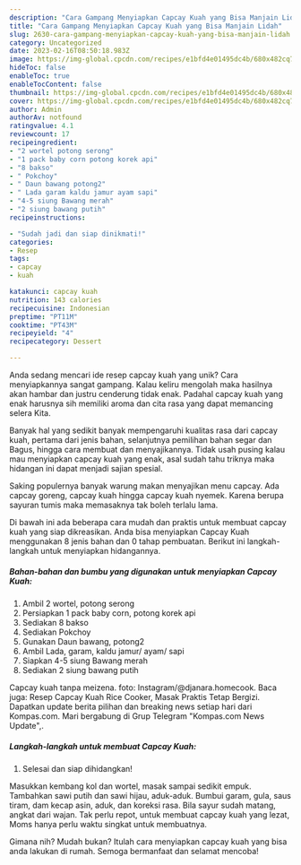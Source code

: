 ```yaml
---
description: "Cara Gampang Menyiapkan Capcay Kuah yang Bisa Manjain Lidah"
title: "Cara Gampang Menyiapkan Capcay Kuah yang Bisa Manjain Lidah"
slug: 2630-cara-gampang-menyiapkan-capcay-kuah-yang-bisa-manjain-lidah
category: Uncategorized
date: 2023-02-16T08:50:18.983Z
image: https://img-global.cpcdn.com/recipes/e1bfd4e01495dc4b/680x482cq70/capcay-kuah-foto-resep-utama.jpg
hideToc: false
enableToc: true
enableTocContent: false
thumbnail: https://img-global.cpcdn.com/recipes/e1bfd4e01495dc4b/680x482cq70/capcay-kuah-foto-resep-utama.jpg
cover: https://img-global.cpcdn.com/recipes/e1bfd4e01495dc4b/680x482cq70/capcay-kuah-foto-resep-utama.jpg
author: Admin
authorAv: notfound
ratingvalue: 4.1
reviewcount: 17
recipeingredient:
- "2 wortel potong serong"
- "1 pack baby corn potong korek api"
- "8 bakso"
- " Pokchoy"
- " Daun bawang potong2"
- " Lada garam kaldu jamur ayam sapi"
- "4-5 siung Bawang merah"
- "2 siung bawang putih"
recipeinstructions:

- "Sudah jadi dan siap dinikmati!"
categories:
- Resep
tags:
- capcay
- kuah

katakunci: capcay kuah 
nutrition: 143 calories
recipecuisine: Indonesian
preptime: "PT11M"
cooktime: "PT43M"
recipeyield: "4"
recipecategory: Dessert

---
```





Anda sedang mencari ide resep capcay kuah yang unik? Cara menyiapkannya sangat gampang. Kalau keliru mengolah maka hasilnya akan hambar dan justru cenderung tidak enak. Padahal capcay kuah yang enak harusnya sih memiliki aroma dan cita rasa yang dapat memancing selera Kita.





Banyak hal yang sedikit banyak mempengaruhi kualitas rasa dari capcay kuah, pertama dari jenis bahan, selanjutnya pemilihan bahan segar dan Bagus, hingga cara membuat dan menyajikannya. Tidak usah pusing kalau mau menyiapkan capcay kuah yang enak,      asal sudah tahu triknya maka hidangan ini dapat menjadi sajian spesial.














Saking populernya banyak warung makan menyajikan menu capcay. Ada capcay goreng, capcay kuah hingga capcay kuah nyemek. Karena berupa sayuran tumis maka memasaknya tak boleh terlalu lama.






Di bawah ini ada beberapa cara mudah dan praktis untuk membuat capcay kuah yang siap dikreasikan. Anda bisa menyiapkan Capcay Kuah menggunakan 8 jenis bahan dan 0 tahap pembuatan. Berikut ini langkah-langkah untuk menyiapkan hidangannya.

<!--inarticleads1-->

##### Bahan-bahan dan bumbu yang digunakan untuk menyiapkan Capcay Kuah:

1. Ambil 2 wortel, potong serong
1. Persiapkan 1 pack baby corn, potong korek api
1. Sediakan 8 bakso
1. Sediakan  Pokchoy
1. Gunakan  Daun bawang, potong2
1. Ambil  Lada, garam, kaldu jamur/ ayam/ sapi
1. Siapkan 4-5 siung Bawang merah
1. Sediakan 2 siung bawang putih


Capcay kuah tanpa meizena. foto: Instagram/@djanara.homecook. Baca juga: Resep Capcay Kuah Rice Cooker, Masak Praktis Tetap Bergizi. Dapatkan update berita pilihan dan breaking news setiap hari dari Kompas.com. Mari bergabung di Grup Telegram &#34;Kompas.com News Update&#34;,. 

<!--inarticleads2-->

##### Langkah-langkah untuk membuat Capcay Kuah:


1. Selesai dan siap dihidangkan!

Masukkan kembang kol dan wortel, masak sampai sedikit empuk. Tambahkan sawi putih dan sawi hijau, aduk-aduk. Bumbui garam, gula, saus tiram, dam kecap asin, aduk, dan koreksi rasa. Bila sayur sudah matang, angkat dari wajan. Tak perlu repot, untuk membuat capcay kuah yang lezat, Moms hanya perlu waktu singkat untuk membuatnya. 

Gimana nih? Mudah bukan? Itulah cara menyiapkan capcay kuah yang bisa anda lakukan di rumah. Semoga bermanfaat dan selamat mencoba!
